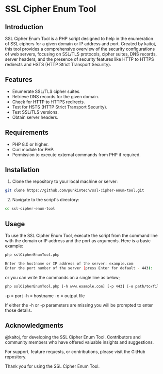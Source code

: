 # SSL Cipher Enum Tool

## Introduction
SSL Cipher Enum Tool is a PHP script designed to help in the enumeration of SSL ciphers for a given domain or IP address and port. Created by kaitoj, this tool provides a comprehensive overview of the security configurations of web servers, focusing on SSL/TLS protocols, cipher suites, DNS records, server headers, and the presence of security features like HTTP to HTTPS redirects and HSTS (HTTP Strict Transport Security).

## Features
- Enumerate SSL/TLS cipher suites.
- Retrieve DNS records for the given domain.
- Check for HTTP to HTTPS redirects.
- Test for HSTS (HTTP Strict Transport Security).
- Test SSL/TLS versions.
- Obtain server headers.

## Requirements
- PHP 8.0 or higher.
- Curl module for PHP.
- Permission to execute external commands from PHP if required.

## Installation
1. Clone the repository to your local machine or server:
```bash
git clone https://github.com/punkintech/ssl-cipher-enum-tool.git
```
2. Navigate to the script's directory:
```bash
cd ssl-cipher-enum-tool
```

## Usage
To use the SSL Cipher Enum Tool, execute the script from the command line with the domain or IP address and the port as arguments. Here is a basic example:
```bash
php sslCipherEnumTool.php

Enter the hostname or IP address of the server: example.com
Enter the port number of the server (press Enter for default - 443): 
```
or you can write the commands on a single line as below;
```bash
php sslCipherEnumTool.php [-h www.example.com] [-p 443] [-o path/to/file.txt]
```
-p = port
-h = hostname
-o = output file

If either the -h or -p parameters are missing you will be prompted to enter those details.
## Acknowledgments

@kaitoj, for developing the SSL Cipher Enum Tool.
Contributors and community members who have offered valuable insights and suggestions.

For support, feature requests, or contributions, please visit the GitHub repository.

Thank you for using the SSL Cipher Enum Tool.
